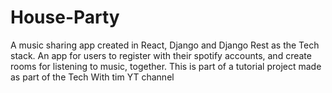 # House-Party
A music sharing app created in React, Django and Django Rest as the Tech stack. An app for users to register with their spotify accounts, and create rooms for listening to music, together. This is part of a tutorial project made as part of the Tech With tim YT channel
